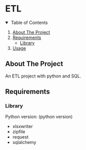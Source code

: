 # ETL
  
  
<!-- TABLE OF CONTENTS -->
<details open="open">
  <summary>&nbsp;Table of Contents</summary>
  <ol>
    <li>
      <a href="#about-the-project">About The Project</a>
    </li>
    <li>
      <a href="#requirements">Requirements</a>
      <ul>
        <li><a href="#library">Library</a></li>
      </ul>
    </li>
    <li><a href="#usage">Usage</a></li>
    
  </ol>
</details>

<!-- ABOUT THE PROJECT -->
## About The Project

An ETL project with python and SQL.


## Requirements


### Library

Python version: (python version)
* xlsxwriter
* zipfile
* request
* sqlalchemy


<!--
## Usage

1. 

-->
 

